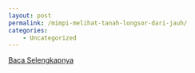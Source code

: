 ```yaml
---
layout: post
permalink: /mimpi-melihat-tanah-longsor-dari-jauh/
categories:
    - Uncategorized
---
```


[Baca Selengkapnya](/06)